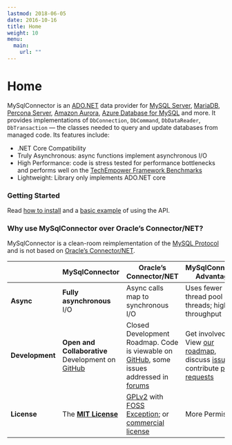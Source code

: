 ```yaml
---
lastmod: 2018-06-05
date: 2016-10-16
title: Home
weight: 10
menu:
  main:
    url: ""
---
```


Home
====

MySqlConnector is an [ADO.NET](https://msdn.microsoft.com/en-us/library/e80y5yhx.aspx) data
provider for [MySQL Server](https://www.mysql.com/), [MariaDB](https://mariadb.org/),
[Percona Server](https://www.percona.com/software/mysql-database/percona-server), [Amazon Aurora](https://aws.amazon.com/rds/aurora/),
[Azure Database for MySQL](https://azure.microsoft.com/en-us/services/mysql/) and more. It provides implementations of
`DbConnection`, `DbCommand`, `DbDataReader`, `DbTransaction` &mdash; the classes
needed to query and update databases from managed code. Its features include:

* .NET Core Compatibility
* Truly Asynchronous: async functions implement asynchronous I/O
* High Performance: code is stress tested for performance bottlenecks and performs well on the [TechEmpower Framework Benchmarks](https://www.techempower.com/benchmarks/)
* Lightweight: Library only implements ADO.NET core

### Getting Started

Read [how to install](./overview/installing/) and a [basic example](./tutorials/basic-api/) of using the API.

### Why use MySqlConnector over Oracle’s Connector/NET?

MySqlConnector is a clean-room reimplementation of the [MySQL Protocol](https://dev.mysql.com/doc/internals/en/client-server-protocol.html)
and is not based on [Oracle’s Connector/NET](https://github.com/mysql/mysql-connector-net).

<table class="table table-striped table-hover" style="max-width: 650px">
  <thead>
    <th style="width:25%"></th>
    <th style="width:25%">MySqlConnector</th>
    <th style="width:25%">Oracle’s Connector/NET</th>
    <th style="width:25%">MySqlConnector Advantage</th>
  </thead>
  <tr>
    <td><strong>Async</strong></td>
    <td><strong>Fully asynchronous</strong> I/O</td>
    <td>Async calls map to synchronous I/O</td>
    <td>Uses fewer thread pool threads; higher throughput</td>
  </tr>
  <tr>
    <td><strong>Development</strong></td>
    <td>
      <strong>Open and Collaborative</strong> Development on
      <a href="https://github.com/mysql-net/MySqlConnector">GitHub</a>
    </td>
    <td>
      Closed Development Roadmap. Code is viewable on
      <a href="https://github.com/mysql/mysql-connector-net">GitHub</a>,
      some issues addressed in <a href="http://forums.mysql.com/list.php?38">forums</a>
    </td>
    <td>
      Get involved!  View
      <a href="https://github.com/mysql-net/MySqlConnector/milestones">our roadmap</a>,
      discuss <a href="https://github.com/mysql-net/MySqlConnector/issues">issues</a>,
      contribute <a href="https://github.com/mysql-net/MySqlConnector/pulls">pull requests</a>
    </td>
  </tr>
  <tr>
    <td><strong>License</strong></td>
    <td>
      The <strong><a href="https://github.com/mysql-net/MySqlConnector/blob/master/LICENSE">MIT License</a></strong>
    </td>
    <td>
      <a href="http://www.gnu.org/licenses/old-licenses/gpl-2.0.html">GPLv2</a>
      with <a href="http://www.mysql.com/about/legal/licensing/foss-exception/">FOSS Exception</a>; or
      <a href="https://www.mysql.com/about/legal/licensing/oem/">commercial license</a>
    </td>
    <td>More Permissive</td>
  </tr>
</table>

